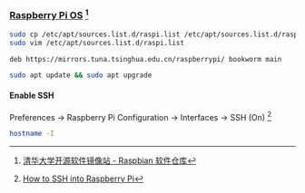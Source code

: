 ### [Raspberry Pi OS](https://www.raspberrypi.com/documentation/computers/os.html) [^1]

```sh
sudo cp /etc/apt/sources.list.d/raspi.list /etc/apt/sources.list.d/raspi.list.bat
sudo vim /etc/apt/sources.list.d/raspi.list
```

```
deb https://mirrors.tuna.tsinghua.edu.cn/raspberrypi/ bookworm main
```

```sh
sudo apt update && sudo apt upgrade
```

#### Enable SSH

Preferences → Raspberry Pi Configuration → Interfaces → SSH (On) [^2]

```sh
hostname -I
```

[^1]: [清华大学开源软件镜像站 - Raspbian 软件仓库](https://mirrors.tuna.tsinghua.edu.cn/help/raspberrypi/)
[^2]: [How to SSH into Raspberry Pi](https://www.onlogic.com/company/io-hub/how-to-ssh-into-raspberry-pi/)
